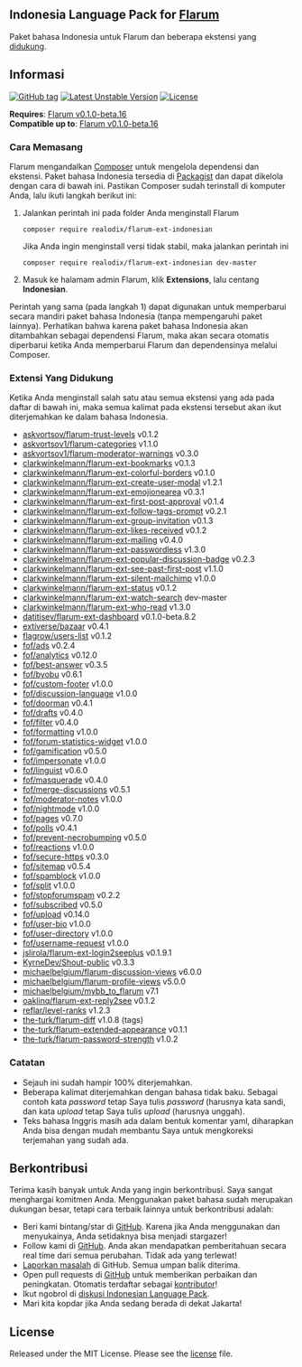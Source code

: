 ## Indonesia Language Pack for [Flarum](http://flarum.org/)

Paket bahasa Indonesia untuk Flarum dan beberapa ekstensi yang [didukung](#extensi-yang-didukung).

## Informasi
[![GitHub tag](https://img.shields.io/github/tag/realodix/flarum-ext-indonesian.svg)](https://GitHub.com/realodix/flarum-ext-indonesian/tags/)
[![Latest Unstable Version](https://poser.pugx.org/realodix/flarum-ext-indonesian/v/unstable)](https://github.com/realodix/flarum-ext-indonesian/archive/master.zip)
[![License](https://poser.pugx.org/realodix/flarum-ext-indonesian/license)](https://github.com/realodix/flarum-ext-indonesian/blob/master/LICENSE)

**Requires**: [Flarum v0.1.0-beta.16](https://github.com/flarum/lang-english/releases/tag/v0.1.0-beta.16) <br>
**Compatible up to**: [Flarum v0.1.0-beta.16](https://github.com/flarum/lang-english/releases/tag/v0.1.0-beta.16)

### Cara Memasang
Flarum mengandalkan [Composer](https://getcomposer.org/) untuk mengelola dependensi dan ekstensi. Paket bahasa Indonesia tersedia di [Packagist](https://packagist.org/packages/realodix/flarum-ext-indonesian) dan dapat dikelola dengan cara di bawah ini. Pastikan Composer sudah terinstall di komputer Anda, lalu ikuti langkah berikut ini:

1. Jalankan perintah ini pada folder Anda menginstall Flarum

       composer require realodix/flarum-ext-indonesian

    Jika Anda ingin menginstall versi tidak stabil, maka jalankan perintah ini

       composer require realodix/flarum-ext-indonesian dev-master

2. Masuk ke halamam admin Flarum, klik **Extensions**, lalu centang **Indonesian**.

Perintah yang sama (pada langkah 1) dapat digunakan untuk memperbarui secara mandiri paket bahasa Indonesia (tanpa mempengaruhi paket lainnya). Perhatikan bahwa karena paket bahasa Indonesia akan ditambahkan sebagai dependensi Flarum, maka akan secara otomatis diperbarui ketika Anda memperbarui Flarum dan dependensinya melalui Composer.

### Extensi Yang Didukung
Ketika Anda menginstall salah satu atau semua ekstensi yang ada pada daftar di bawah ini, maka semua kalimat pada ekstensi tersebut akan ikut diterjemahkan ke dalam bahasa Indonesia.

- [askvortsov/flarum-trust-levels](https://github.com/askvortsov/flarum-trust-levels) v0.1.2
- [askvortsov1/flarum-categories](https://github.com/askvortsov1/flarum-categories) v1.1.0
- [askvortsov1/flarum-moderator-warnings](https://github.com/askvortsov1/flarum-moderator-warnings) v0.3.0
- [clarkwinkelmann/flarum-ext-bookmarks](https://github.com/clarkwinkelmann/flarum-ext-bookmarks) v0.1.3
- [clarkwinkelmann/flarum-ext-colorful-borders](https://github.com/clarkwinkelmann/flarum-ext-colorful-borders) v0.1.0
- [clarkwinkelmann/flarum-ext-create-user-modal](https://github.com/clarkwinkelmann/flarum-ext-create-user-modal) v1.2.1  
- [clarkwinkelmann/flarum-ext-emojionearea](https://github.com/clarkwinkelmann/flarum-ext-emojionearea) v0.3.1
- [clarkwinkelmann/flarum-ext-first-post-approval](https://github.com/clarkwinkelmann/flarum-ext-first-post-approval) v0.1.4 
- [clarkwinkelmann/flarum-ext-follow-tags-prompt](https://github.com/clarkwinkelmann/flarum-ext-follow-tags-prompt) v0.2.1
- [clarkwinkelmann/flarum-ext-group-invitation](https://github.com/clarkwinkelmann/flarum-ext-group-invitation) v0.1.3
- [clarkwinkelmann/flarum-ext-likes-received](https://github.com/clarkwinkelmann/flarum-ext-likes-received) v0.1.2
- [clarkwinkelmann/flarum-ext-mailing](https://github.com/clarkwinkelmann/flarum-ext-mailing) v0.4.0
- [clarkwinkelmann/flarum-ext-passwordless](https://github.com/clarkwinkelmann/flarum-ext-passwordless) v1.3.0
- [clarkwinkelmann/flarum-ext-popular-discussion-badge](https://github.com/clarkwinkelmann/flarum-ext-popular-discussion-badge) v0.2.3
- [clarkwinkelmann/flarum-ext-see-past-first-post](https://github.com/clarkwinkelmann/flarum-ext-see-past-first-post) v1.1.0
- [clarkwinkelmann/flarum-ext-silent-mailchimp](https://github.com/clarkwinkelmann/flarum-ext-silent-mailchimp) v1.0.0
- [clarkwinkelmann/flarum-ext-status](https://github.com/clarkwinkelmann/flarum-ext-status) v0.1.2
- [clarkwinkelmann/flarum-ext-watch-search](https://github.com/clarkwinkelmann/flarum-ext-watch-search) dev-master
- [clarkwinkelmann/flarum-ext-who-read](https://github.com/askvortsov1/flarum-categories) v1.3.0
- [datitisev/flarum-ext-dashboard](https://github.com/datitisev/flarum-ext-dashboard) v0.1.0-beta.8.2
- [extiverse/bazaar](https://github.com/extiverse/bazaar) v0.4.1
- [flagrow/users-list](https://github.com/flagrow/users-list) v0.1.2
- [fof/ads](https://github.com/friendsofflarum/ads) v0.2.4
- [fof/analytics](https://github.com/friendsofflarum/analytics) v0.12.0
- [fof/best-answer](https://github.com/FriendsOfFlarum/best-answer) v0.3.5
- [fof/byobu](https://github.com/friendsofflarum/byobu) v0.6.1
- [fof/custom-footer](https://github.com/friendsofflarum/custom-footer) v1.0.0
- [fof/discussion-language](https://github.com/FriendsOfFlarum/discussion-language) v1.0.0
- [fof/doorman](https://github.com/FriendsOfFlarum/doorman) v0.4.1
- [fof/drafts](https://github.com/FriendsOfFlarum/drafts) v0.4.0
- [fof/filter](https://github.com/FriendsOfFlarum/filter) v0.4.0
- [fof/formatting](https://github.com/friendsofflarum/formatting) v1.0.0
- [fof/forum-statistics-widget](https://github.com/FriendsOfFlarum/forum-statistics-widget) v1.0.0
- [fof/gamification](https://github.com/friendsofflarum/gamification) v0.5.0
- [fof/impersonate](https://github.com/FriendsOfFlarum/impersonate) v1.0.0
- [fof/linguist](https://github.com/FriendsOfFlarum/linguist) v0.6.0
- [fof/masquerade](https://github.com/friendsofflarum/masquerade) v0.4.0
- [fof/merge-discussions](https://github.com/friendsofflarum/merge-discussions) v0.5.1
- [fof/moderator-notes](https://github.com/FriendsOfFlarum/moderator-notes) v1.0.0
- [fof/nightmode](https://github.com/friendsofflarum/nightmode) v1.0.0
- [fof/pages](https://github.com/friendsofflarum/pages) v0.7.0
- [fof/polls](https://github.com/friendsofflarum/polls) v0.4.1
- [fof/prevent-necrobumping](https://github.com/friendsofflarum/prevent-necrobumping) v0.5.0
- [fof/reactions](https://github.com/friendsofflarum/reactions) v1.0.0
- [fof/secure-https](https://github.com/friendsofflarum/secure-https) v0.3.0
- [fof/sitemap](https://github.com/FriendsOfFlarum/sitemap) v0.5.4
- [fof/spamblock](https://github.com/friendsofflarum/spamblock) v1.0.0
- [fof/split](https://github.com/friendsofflarum/split) v1.0.0
- [fof/stopforumspam](https://github.com/friendsofflarum/stopforumspam) v0.2.2
- [fof/subscribed](https://github.com/friendsofflarum/subscribed) v0.5.0
- [fof/upload](https://github.com/friendsofflarum/upload) v0.14.0
- [fof/user-bio](https://github.com/friendsofflarum/user-bio) v1.0.0
- [fof/user-directory](https://github.com/friendsofflarum/user-directory) v1.0.0
- [fof/username-request](https://github.com/friendsofflarum/username-request) v1.0.0
- [jslirola/flarum-ext-login2seeplus](https://github.com/jslirola/flarum-ext-login2seeplus) v0.1.9.1
- [KyrneDev/Shout-public](https://github.com/KyrneDev/Shout-public) v0.3.3
- [michaelbelgium/flarum-discussion-views](https://github.com/michaelbelgium/flarum-discussion-views) v6.0.0
- [michaelbelgium/flarum-profile-views](https://github.com/michaelbelgium/flarum-profile-views) v5.0.0
- [michaelbelgium/mybb_to_flarum](https://github.com/michaelbelgium/mybb_to_flarum) v7.1
- [oaklinq/flarum-ext-reply2see](https://github.com/oaklinq/flarum-ext-reply2see) v0.1.2
- [reflar/level-ranks](https://github.com/reflar/level-ranks) v1.2.3
- [the-turk/flarum-diff](https://github.com/the-turk/flarum-diff) v1.0.8 (tags)
- [the-turk/flarum-extended-appearance](https://github.com/the-turk/flarum-extended-appearance) v0.1.1
- [the-turk/flarum-password-strength](https://github.com/the-turk/flarum-password-strength) v1.0.2


### Catatan
- Sejauh ini sudah hampir 100% diterjemahkan.
- Beberapa kalimat diterjemahkan dengan bahasa tidak baku. Sebagai contoh kata _password_ tetap Saya tulis _password_ (harusnya kata sandi, dan kata _upload_ tetap Saya tulis _upload_ (harusnya unggah).
- Teks bahasa Inggris masih ada dalam bentuk komentar yaml, diharapkan Anda bisa dengan mudah membantu Saya untuk mengkoreksi terjemahan yang sudah ada.

## Berkontribusi
Terima kasih banyak untuk Anda yang ingin berkontribusi. Saya sangat menghargai komitmen Anda. Menggunakan paket bahasa sudah merupakan dukungan besar, tetapi cara terbaik lainnya untuk berkontribusi adalah:

- Beri kami bintang/star di [GitHub](https://github.com/realodix/flarum-ext-indonesian). Karena jika Anda menggunakan dan menyukainya, Anda setidaknya bisa menjadi stargazer!
- Follow kami di [GitHub](https://github.com/realodix/flarum-ext-indonesian). Anda akan mendapatkan pemberitahuan secara real time dari semua perubahan. Tidak ada yang terlewat!
- [Laporkan masalah](https://github.com/realodix/flarum-ext-indonesian/issues) di GitHub. Semua umpan balik diterima.
- Open pull requests di [GitHub](https://github.com/realodix/flarum-ext-indonesian) untuk memberikan perbaikan dan peningkatan. Otomatis terdaftar sebagai [kontributor](https://github.com/realodix/flarum-ext-indonesian/graphs/contributors)!
- Ikut ngobrol di [diskusi Indonesian Language Pack](https://discuss.flarum.org/d/1358-indonesian-language-pack).
- Mari kita kopdar jika Anda sedang berada di dekat Jakarta!


## License
Released under the MIT License. Please see the [license](https://github.com/realodix/flarum-ext-indonesian/blob/master/LICENSE) file.

